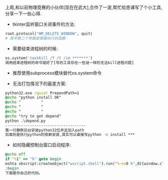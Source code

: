 上周,和以前物理竞赛的小伙伴[现在在武大],合作了一波,帮忙给思课写了个小工具,分享一下一些心得.

- tkinter监听窗口关闭事件的方法:

```python
root.protocol("WM_DELETE_WINDOW", quit)
# 其中第二个参数是需要执行的函数
```

- 需要结束进程树的时候:

```python
os.system('taskkill /f /t /im *******')
调用结束进程树的命令就好了[写的工具存在一些谜一样的无法kill进程问题]
```

- 推荐使用subprocess模块替代os.system命令

- 无法打包情况下的最差方案:

```bat
python32.exe /quiet PrependPath=1
@echo "python install OK"
@echo "         "
@echo "         "
@echo "         "
@echo "try to get depend"
python .\depend.py
------------------------------------
第一行静默后台安装python32位并且加入path
后面则是执行python的依赖安装,其实可以直接写python -m install ***
```

- 如何隐藏控制台窗口启动程序:

```bat
@echo off 
if "%1" == "h" goto begin 
mshta vbscript:createobject("wscript.shell").run("%~nx0 h",0)(window.close)&&exit 
:begin
下面是你自己的代码。
```
